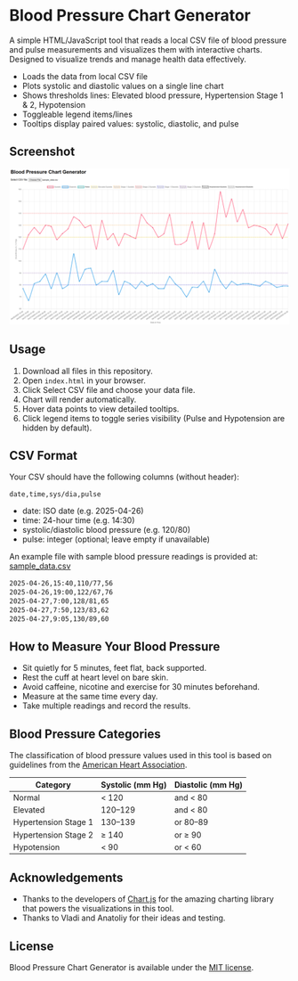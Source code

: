 # Blood Pressure Chart Generator

A simple HTML/JavaScript tool that reads a local CSV file of blood pressure and pulse measurements and visualizes them with interactive charts. Designed to visualize trends and manage health data effectively.

- Loads the data from local CSV file
- Plots systolic and diastolic values on a single line chart
- Shows thresholds lines: Elevated blood pressure, Hypertension Stage 1 & 2, Hypotension
- Toggleable legend items/lines
- Tooltips display paired values: systolic, diastolic, and pulse


## Screenshot

![Screenshot](screenshot.png)


## Usage

1. Download all files in this repository.
2. Open `index.html` in your browser.
3. Click Select CSV file and choose your data file.
4. Chart will render automatically.
5. Hover data points to view detailed tooltips.
6. Click legend items to toggle series visibility (Pulse and Hypotension are hidden by default).


## CSV Format

Your CSV should have the following columns (without header):
```
date,time,sys/dia,pulse
```
- date: ISO date (e.g. 2025-04-26)
- time: 24-hour time (e.g. 14:30)
- systolic/diastolic blood pressure (e.g. 120/80)
- pulse: integer (optional; leave empty if unavailable)

An example file with sample blood pressure readings is provided at: [sample_data.csv](sample_data.csv)
```
2025-04-26,15:40,110/77,56
2025-04-26,19:00,122/67,76
2025-04-27,7:00,128/81,65
2025-04-27,7:50,123/83,62
2025-04-27,9:05,130/89,60
```


## How to Measure Your Blood Pressure

- Sit quietly for 5 minutes, feet flat, back supported.
- Rest the cuff at heart level on bare skin.
- Avoid caffeine, nicotine and exercise for 30 minutes beforehand.
- Measure at the same time every day.
- Take multiple readings and record the results.


## Blood Pressure Categories

The classification of blood pressure values used in this tool is based on guidelines from the [American Heart Association](https://www.heart.org/en/health-topics/high-blood-pressure/understanding-blood-pressure-readings).

| Category             | Systolic (mm Hg) | Diastolic (mm Hg)  |
|----------------------|------------------|--------------------|
| Normal               | < 120            | and < 80           |
| Elevated             | 120–129          | and < 80           |
| Hypertension Stage 1 | 130–139          | or 80–89           |
| Hypertension Stage 2 | ≥ 140            | or ≥ 90            |
| Hypotension          | < 90             | or < 60            |


## Acknowledgements

- Thanks to the developers of [Chart.js](https://github.com/chartjs/Chart.js) for the amazing charting library that powers the visualizations in this tool.
- Thanks to Vladi and Anatoliy for their ideas and testing.


## License

Blood Pressure Chart Generator is available under the [MIT license](LICENSE.md).

